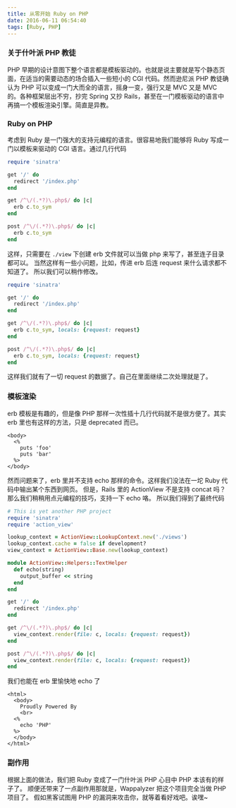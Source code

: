 ```yaml
---
title: 从零开始 Ruby on PHP
date: 2016-06-11 06:54:40
tags: [Ruby, PHP]
---
```


### 关于什叶派 PHP 教徒
PHP 早期的设计意图下整个语言都是模板驱动的。也就是说主要就是写个静态页面，在适当的需要动态的场合插入一些短小的 CGI 代码。然而逊尼派 PHP 教徒确认为 PHP 可以变成一门大而全的语言，摇身一变，强行又是 MVC 又是 MVC 的。各种框架层出不穷，抄完 Spring 又抄 Rails，甚至在一门模板驱动的语言中再搞一个模板渲染引擎。简直是异教。

### Ruby on PHP
考虑到 Ruby 是一门强大的支持元编程的语言。很容易地我们能够将 Ruby 写成一门以模板来驱动的 CGI 语言。通过几行代码

<!--more-->

```ruby
require 'sinatra'

get '/' do
  redirect '/index.php'
end

get /^\/(.*?)\.php$/ do |c|
  erb c.to_sym
end

post /^\/(.*?)\.php$/ do |c|
  erb c.to_sym
end
```
这样，只需要在 `./view` 下创建 erb 文件就可以当做 php 来写了，甚至连子目录都可以。
当然这样有一些小问题，比如，传进 erb 后连 request 来什么请求都不知道了。
所以我们可以稍作修改。
```ruby
require 'sinatra'

get '/' do
  redirect '/index.php'
end

get /^\/(.*?)\.php$/ do |c|
  erb c.to_sym, locals: {request: request}
end

post /^\/(.*?)\.php$/ do |c|
  erb c.to_sym, locals: {request: request}
end
```
这样我们就有了一切 request 的数据了。自己在里面继续二次处理就是了。

### 模板渲染
erb 模板是有趣的，但是像 PHP 那样一次性插十几行代码就不是很方便了。其实 erb 里也有这样的方法，只是 deprecated 而已。
```erb
<body>
  <%
    puts 'foo'
    puts 'bar'
  %>
</body>
```
然而问题来了，erb 里并不支持 echo 那样的命令。这样我们没法在一坨 Ruby 代码中输出某个东西到网页。
但是，Rails 里的 ActionView 不是支持 concat 吗？那么我们稍稍用点元编程的技巧，支持一下 echo 咯。
所以我们得到了最终代码
```ruby
# This is yet another PHP project
require 'sinatra'
require 'action_view'

lookup_context = ActionView::LookupContext.new('./views')
lookup_context.cache = false if development?
view_context = ActionView::Base.new(lookup_context)

module ActionView::Helpers::TextHelper
  def echo(string)
    output_buffer << string
  end
end

get '/' do
  redirect '/index.php'
end

get /^\/(.*?)\.php$/ do |c|
  view_context.render(file: c, locals: {request: request})
end

post /^\/(.*?)\.php$/ do |c|
  view_context.render(file: c, locals: {request: request})
end
```
我们也能在 erb 里愉快地 echo 了
```erb
<html>
  <body>
    Proudly Powered By 
    <br>
  <%
    echo 'PHP'
  %>
  </body>
</html>
```

### 副作用
根据上面的做法，我们把 Ruby 变成了一门什叶派 PHP 心目中 PHP 本该有的样子了。
顺便还带来了一点副作用那就是，Wappalyzer 把这个项目完全当做 PHP 项目了。
假如黑客试图用 PHP 的漏洞来攻击你，就等着看好戏吧。诶嘿~

